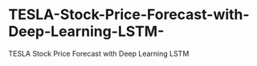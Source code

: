 # TESLA-Stock-Price-Forecast-with-Deep-Learning-LSTM-
TESLA Stock Price Forecast with Deep Learning LSTM 
